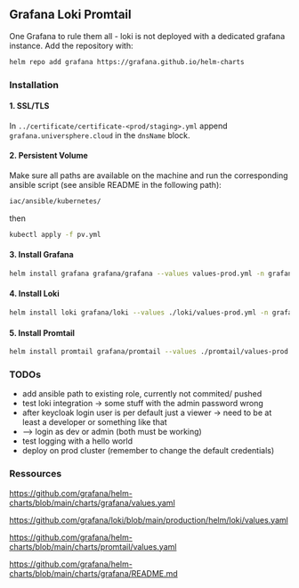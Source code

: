 ## Grafana Loki Promtail
One Grafana to rule them all - loki is not deployed with a dedicated grafana instance.
Add the repository with:
```bash
helm repo add grafana https://grafana.github.io/helm-charts
```
### Installation
#### 1. SSL/TLS
In `../certificate/certificate-<prod/staging>.yml` append `grafana.universphere.cloud` in the `dnsName` block.

#### 2. Persistent Volume
Make sure all paths are available on the machine and run the corresponding ansible script (see ansible README in the following path):
```bash
iac/ansible/kubernetes/
```

then

```bash
kubectl apply -f pv.yml
```
#### 3. Install Grafana

```bash
helm install grafana grafana/grafana --values values-prod.yml -n grafana
```

#### 4. Install Loki
```bash
helm install loki grafana/loki --values ./loki/values-prod.yml -n grafana
```
#### 5. Install Promtail
```bash
helm install promtail grafana/promtail --values ./promtail/values-prod.yml -n grafana
```

### TODOs
* add ansible path to existing role, currently not commited/ pushed
* test loki integration -> some stuff with the admin password wrong
* after keycloak login user is per default just a viewer -> need to be at least a developer or something like that 
* --> login as dev or admin (both must be working)
* test logging with a hello world
* deploy on prod cluster (remember to change the default credentials)

### Ressources
https://github.com/grafana/helm-charts/blob/main/charts/grafana/values.yaml

https://github.com/grafana/loki/blob/main/production/helm/loki/values.yaml

https://github.com/grafana/helm-charts/blob/main/charts/promtail/values.yaml

https://github.com/grafana/helm-charts/blob/main/charts/grafana/README.md